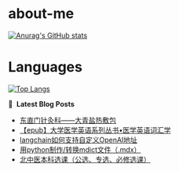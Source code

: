 # about-me
[![Anurag's GitHub stats](https://github-readme-stats.vercel.app/api?username=whitewatercn)](https://github.com/anuraghazra/github-readme-stats)

# Languages
[![Top Langs](https://github-readme-stats.vercel.app/api/top-langs/?username=whitewatercn)](https://github.com/anuraghazra/github-readme-stats)

📕 &nbsp;**Latest Blog Posts**
<!-- BLOG-POST-LIST:START -->
- [东直门针灸科——大青盐热敷包](https://forum.beginner.center/t/topic/1145/1)
- [【epub】大学医学英语系列丛书•医学英语词汇学](https://forum.beginner.center/t/topic/1143/1)
- [langchain如何支持自定义OpenAI地址](https://forum.beginner.center/t/topic/1140/1)
- [用python制作/转换mdict文件（.mdx）](https://forum.beginner.center/t/topic/1139/1)
- [北中医本科选课（公选、专选、必修选课）](https://forum.beginner.center/t/topic/1137/3)
<!-- BLOG-POST-LIST:END -->
